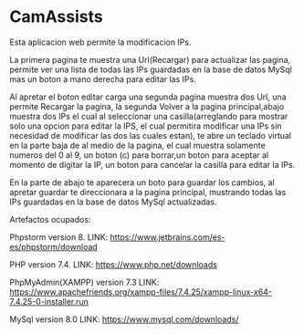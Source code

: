 # CamAssists
Esta aplicacion web permite la modificacion IPs.

La primera pagina te muestra una Url(Recargar) para actualizar las pagina, permite ver una lista de todas las IPs guardadas en la base de datos MySql mas un boton a mano derecha para editar las IPs.

Al apretar el boton editar carga una segunda pagina muestra dos Url, una permite Recargar la pagina, la segunda Volver a la pagina principal,abajo muestra dos IPs el cual al seleccionar una casilla(arreglando para mostrar solo una opcion para editar la IPS, el cual permitira modificar una IPs sin necesidad de modificar las dos las cuales estan), te abre un teclado virtual en la parte baja de al medio de la pagina, el cual muestra solamente numeros del 0 al 9, un boton (c) para borrar,un boton para aceptar al momento de digitar la IP, un boton para cancelar la casilla para editar la IPs.

En la parte de abajo te aparecera un boto para guardar los cambios, al apretar guardar te direccionara a la pagina principal, mustrando todas las IPs guardadas en la base de datos MySql actualizadas.

Artefactos ocupados:

Phpstorm version 8. LINK: https://www.jetbrains.com/es-es/phpstorm/download

PHP version 7.4. LINK: https://www.php.net/downloads

PhpMyAdmin(XAMPP) version 7.3 LINK: https://www.apachefriends.org/xampp-files/7.4.25/xampp-linux-x64-7.4.25-0-installer.run

MySql version 8.0 LINK: https://www.mysql.com/downloads/
